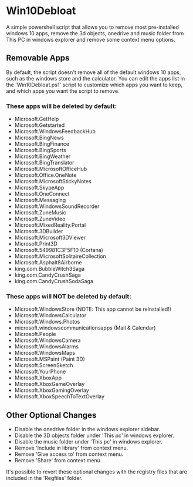 # Win10Debloat
A simple powershell script that allows you to remove most pre-installed windows 10 apps, remove the 3d objects, onedrive and music folder from This PC in windows explorer and remove some context menu options.

## Removable Apps
By default, the script doesn't remove all of the default windows 10 apps, such as the windows store and the calculator. You can edit the apps list in the 'Win10Debloat.ps1' script to customize which apps you want to keep, and which apps you want the script to remove.

### These apps will be deleted by default:
- Microsoft.GetHelp
- Microsoft.Getstarted
- Microsoft.WindowsFeedbackHub
- Microsoft.BingNews
- Microsoft.BingFinance
- Microsoft.BingSports
- Microsoft.BingWeather
- Microsoft.BingTranslator
- Microsoft.MicrosoftOfficeHub
- Microsoft.Office.OneNote
- Microsoft.MicrosoftStickyNotes
- Microsoft.SkypeApp
- Microsoft.OneConnect
- Microsoft.Messaging
- Microsoft.WindowsSoundRecorder
- Microsoft.ZuneMusic
- Microsoft.ZuneVideo
- Microsoft.MixedReality.Portal
- Microsoft.3DBuilder
- Microsoft.Microsoft3DViewer
- Microsoft.Print3D
- Microsoft.549981C3F5F10 (Cortana)
- Microsoft.MicrosoftSolitaireCollection
- Microsoft.Asphalt8Airborne
- king.com.BubbleWitch3Saga
- king.com.CandyCrushSaga
- king.com.CandyCrushSodaSaga

### These apps will NOT be deleted by default:
- Microsoft.WindowsStore (NOTE: This app cannot be reinstalled!)
- Microsoft.WindowsCalculator
- Microsoft.Windows.Photos
- microsoft.windowscommunicationsapps (Mail & Calendar)
- Microsoft.People
- Microsoft.WindowsCamera
- Microsoft.WindowsAlarms
- Microsoft.WindowsMaps
- Microsoft.MSPaint (Paint 3D)
- Microsoft.ScreenSketch
- Microsoft.YourPhone
- Microsoft.XboxApp
- Microsoft.XboxGameOverlay
- Microsoft.XboxGamingOverlay
- Microsoft.XboxSpeechToTextOverlay

## Other Optional Changes
- Disable the onedrive folder in the windows explorer sidebar.
- Disable the 3D objects folder under 'This pc' in windows explorer.
- Disable the music folder under 'This pc' in windows explorer.
- Remove 'Include in library' from context menu.
- Remove 'Give access to' from context menu.
- Remove 'Share' from context menu.

It's possible to revert these optional changes with the registry files that are included in the 'Regfiles' folder.
